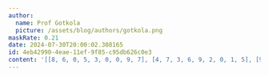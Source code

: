 ```yaml
---
author:
  name: Prof Gotkola
  picture: /assets/blog/authors/gotkola.png
maskRate: 0.21
date: 2024-07-30T20:00:02.308165
id: 4eb42990-4eae-11ef-9f85-c95db626c0e3
content: '[[8, 6, 0, 5, 3, 0, 0, 9, 7], [4, 7, 3, 6, 9, 2, 0, 1, 5], [9, 0, 0, 7, 8, 1, 3, 6, 4], [1, 8, 5, 0, 7, 6, 4, 2, 9], [2, 9, 4, 8, 1, 0, 6, 7, 3], [0, 0, 0, 0, 4, 9, 1, 5, 8], [0, 0, 0, 9, 6, 3, 5, 4, 1], [3, 1, 6, 0, 5, 7, 0, 8, 2], [5, 4, 9, 1, 2, 8, 7, 3, 6]]'
---
```

